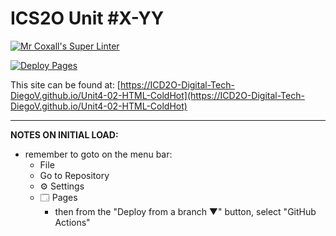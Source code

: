 # ICS2O Unit #X-YY

[![Mr Coxall's Super Linter](https://github.com/ICD2O-Digital-Tech-DiegoV/Unit4-02-HTML-ColdHot/workflows/Mr%20Coxall's%20Super%20Linter/badge.svg)](https://github.com/ICD2O-Digital-Tech-DiegoV/Unit4-02-HTML-ColdHot/actions)

[![Deploy Pages](https://github.com/ICD2O-Digital-Tech-DiegoV/Unit4-02-HTML-ColdHot/workflows/Deploy%20Pages/badge.svg)](https://github.com/ICD2O-Digital-Tech-DiegoV/Unit4-02-HTML-ColdHot/actions)

This site can be found at: [https://ICD2O-Digital-Tech-DiegoV.github.io/Unit4-02-HTML-ColdHot](https://ICD2O-Digital-Tech-DiegoV.github.io/Unit4-02-HTML-ColdHot)

---

**NOTES ON INITIAL LOAD:**
- remember to goto on the menu bar:
  - File
  - Go to Repository
  - ⚙ Settings
  - 🗔 Pages
    - then from the "Deploy from a branch ▼" button, select "GitHub Actions"
